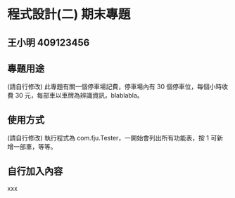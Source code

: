 # 程式設計(二) 期末專題
## 王小明 409123456

## 專題用途
(請自行修改) 此專題有關一個停車場記費，停車場內有 30 個停車位，每個小時收費 30 元，每部車以車牌為辨識資訊，blablabla。

## 使用方式
(請自行修改) 執行程式為 com.fju.Tester，一開始會列出所有功能表，按 1 可新增一部車，等等。

## 自行加入內容
xxx